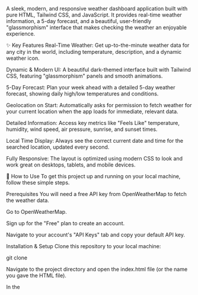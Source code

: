 A sleek, modern, and responsive weather dashboard application built with pure HTML, Tailwind CSS, and JavaScript. It provides real-time weather information, a 5-day forecast, and a beautiful, user-friendly "glassmorphism" interface that makes checking the weather an enjoyable experience.

✨ Key Features
Real-Time Weather: Get up-to-the-minute weather data for any city in the world, including temperature, description, and a dynamic weather icon.

Dynamic & Modern UI: A beautiful dark-themed interface built with Tailwind CSS, featuring "glassmorphism" panels and smooth animations.

5-Day Forecast: Plan your week ahead with a detailed 5-day weather forecast, showing daily high/low temperatures and conditions.

Geolocation on Start: Automatically asks for permission to fetch weather for your current location when the app loads for immediate, relevant data.

Detailed Information: Access key metrics like "Feels Like" temperature, humidity, wind speed, air pressure, sunrise, and sunset times.

Local Time Display: Always see the correct current date and time for the searched location, updated every second.

Fully Responsive: The layout is optimized using modern CSS to look and work great on desktops, tablets, and mobile devices.

🚀 How to Use
To get this project up and running on your local machine, follow these simple steps.

Prerequisites
You will need a free API key from OpenWeatherMap to fetch the weather data.

Go to OpenWeatherMap.

Sign up for the "Free" plan to create an account.

Navigate to your account's "API Keys" tab and copy your default API key.

Installation & Setup
Clone this repository to your local machine:

git clone <your-repository-url>

Navigate to the project directory and open the index.html file (or the name you gave the HTML file).

In the <script> section of the HTML file, find the following line:

const apiKey = 'YOUR_API_KEY_HERE';

Replace 'YOUR_API_KEY_HERE' with your actual OpenWeatherMap API key inside the quotes.

Save the file and open it in your web browser. That's it!
